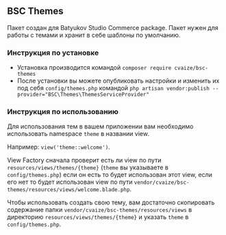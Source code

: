 ## BSC Themes

Пакет создан для Batyukov Studio Commerce package. Пакет нужен для работы с темами и хранит в себе
шаблоны по умолчанию.

### Инструкция по установке
- Установка производится командой `composer require cvaize/bsc-themes`
- После установки вы можете опубликовать настройки и изменить их под себя `config/themes.php` 
командой `php artisan vendor:publish --provider="BSC\Themes\ThemesServiceProvider"`

### Инструкция по использованию
Для использования тем в вашем приложении вам необходимо использовать namespace `theme` 
в названии view.

Например: `view('theme::welcome')`.

View Factory сначала проверит есть ли view по пути `resources/views/themes/{theme}` 
(`theme` вы указываете в `config/themes.php`) если он есть то будет использован этот view,
если его нет то будет использован view по пути `vendor/cvaize/bsc-themes/resources/views/welcome.blade.php`.

Чтобы использовать создать свою тему, вам достаточно скопировать содержание папки `vendor/cvaize/bsc-themes/resources/views`
в директорию `resources/views/themes/{theme}` и указать `theme` в `config/themes.php`.
